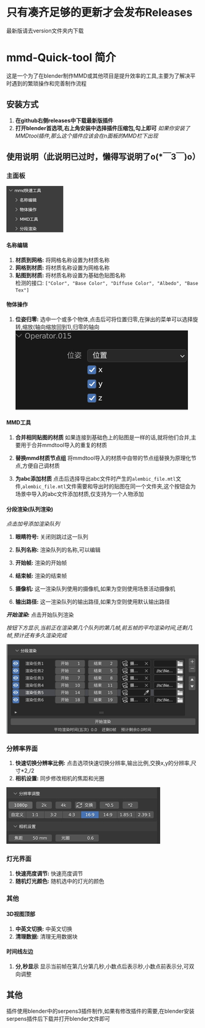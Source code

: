 # 只有凑齐足够的更新才会发布Releases
最新版请去version文件夹内下载

# mmd-Quick-tool 简介
这是一个为了在blender制作MMD或其他项目是提升效率的工具,主要为了解决平时遇到的繁琐操作和完善制作流程

## 安装方式
1. **在github右侧releases中下载最新版插件**
2. **打开blender首选项,右上角安装中选择插件压缩包,勾上即可**
*如果你安装了MMDtool插件,那么这个插件应该会在n面板的MMD栏下出现*



## 使用说明（此说明已过时，懒得写说明了o(*￣3￣)o）

### 主面板
![主界面](image/main.png)  
#### 名称编辑
1. **材质到网格:** 将网格名称设置为材质名称  
2. **网格到材质:** 将材质名称设置为网格名称  
3. **贴图到材质:** 将材质名称设置为基础色贴图名称  
检测的接口: `["Color", "Base Color", "Diffuse Color", "Albedo", "Base Tex"] `

#### 物体操作
1. **位姿归零:** 选中一个或多个物体,点击后可将位置归零,在弹出的菜单可以选择旋转,缩放(轴向缩放回到1),归零的轴向
![位姿归零](image/位姿归零.png) 


#### MMD工具

1. **合并相同贴图的材质** 如果连接到基础色上的贴图是一样的话,就将他们合并,主要用于合并mmdtool导入的重复的材质

2. **替换mmd材质节点组** 将mmdtool导入的材质中自带的节点组替换为原理化节点,方便自己调材质

3. **为abc添加材质** 点击后选择导出abc文件时产生的`alembic_file.mtl`文件,`alembic_file.mtl`文件需要和导出时的贴图在同一个文件夹,这个按钮会为场景中导入的abc文件添加材质,仅支持为一个人物添加

#### 分段渲染(队列渲染)
*点击加号添加渲染队列*

1. **眼睛符号:** 关闭则跳过这一队列

2. **队列名称:** 渲染队列的名称,可以编辑

3. **开始帧:** 渲染的开始帧

4. **结束帧:** 渲染的结束帧

5. **摄像机:** 这一渲染队列使用的摄像机,如果为空则使用场景活动摄像机

6. **输出路径:** 这一渲染队列的输出路径,如果为空则使用默认输出路径

***开始渲染:*** 点击开始队列渲染

*按钮下方显示,当前正在渲染第几个队列的第几帧,前五帧的平均渲染时间,还剩几帧,预计还有多久渲染完成*

![分段渲染](image/分段渲染.png)




### 分辨率界面

1. **快速切换分辨率比例:** 点击选项快速切换分辨率,输出比例,交换x,y的分辨率,尺寸*2,/2  
2. **相机设置:** 同步修改相机的焦距和光圈

![分辨率](image/fbl.png)


### 灯光界面  
1. **快速亮度调节:** 快速亮度调节
2. **随机灯光颜色:** 随机选中的灯光的颜色

### 其他
#### 3D视图顶部
1. **中英文切换:** 中英文切换
2. **清理数据:** 清理无用数据块

#### 时间线左边
1. **分,秒显示** 显示当前帧在第几分第几秒,小数点后表示秒,小数点前表示分,可双向调整

## 其他
插件使用blender中的serpens3插件制作,如果有修改插件的需要,在blender安装serpens插件后下载并打开blender文件即可

